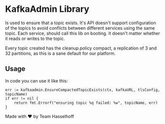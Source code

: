 # KafkaAdmin Library

Is used to ensure that a topic exists. It's API doesn't support configuration of
the topics to avoid conflicts between different services using the same topic.
Each service, should call this lib on booting. It doesn't matter whether it
reads or writes to the topic.

Every topic created has the cleanup.policy compact, a replication of 3 and 32
partitions, as this is a sane default for our platform.

## Usage

In code you can use it like this:

```
err := kafkaadmin.EnsureCompactedTopicExists(ctx, kafkaURL, tlsConfig, topicName)
if err != nil {
	return fmt.Errorf("ensuring topic %q failed: %w", topicName, err)
}
```

Made with ♥ by Team Hasselhoff

